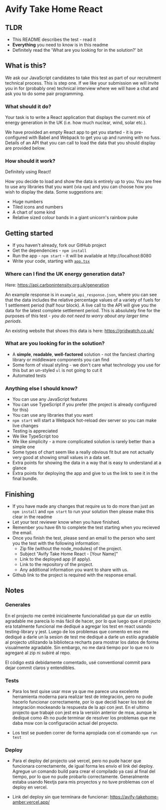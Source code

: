 # Avify Take Home React

## TLDR

-  This README describes the test - read it
-  **Everything** you need to know is in this readme
-  Definitely read the 'What are you looking for in the solution?' bit

## What is this?

We ask our JavaScript candidates to take this test as part of our recruitment technical process. This is step one. If we like your submission we will invite you in for (probably one) technical interview where we will have a chat and ask you to do some pair programming.

### What should it do?

Your task is to write a React application that displays the current mix of energy generation in the UK (i.e. how much nuclear, wind, solar etc.).

We have provided an empty React app to get you started - it is pre-configured with Babel and Webpack to get you up and running with no fuss. Details of an API that you can call to load the data that you should display are provided below.

### How should it work?

Definitely using React!

How you decide to load and show the data is entirely up to you.
You are free to use any libraries that you want (via `npm`) and you can choose how you wish to display the data. Some suggestions are:

-  Huge numbers
-  Tiled icons and numbers
-  A chart of some kind
-  Relative sized colour bands in a giant unicorn's rainbow puke

## Getting started

-  If you haven't already, fork our GitHub project
-  Get the dependencies - `npm install`
-  Run the app - `npm start` - it will be available at http://localhost:8080
-  Write your code, starting with [`app.tsx`](./src/app.tsx)

### Where can I find the UK energy generation data?

Here: https://api.carbonintensity.org.uk/generation

An example response is in `example_api_response.json`, where you can see that the data includes the relative percentage values of a variety of fuels
for 1 settlement period (half hour block). A live call to the API will give you the data for the latest complete settlement period. This is absolutely fine for the purposes of this test - _you do not need to worry about any larger time periods_.

An existing website that shows this data is here: https://gridwatch.co.uk/

### What are you looking for in the solution?

-  A **simple**, **readable**, **well-factored** solution - not the fanciest charting library or middleware components you can find
-  Some form of visual styling - we don't care what technology you use for this but an un-styled `ul` is not going to cut it
-  Automated tests

### Anything else I should know?

-  You can use any JavaScript features
-  You can use TypeScript if you prefer (the project is already configured for this)
-  You can use any libraries that you want
-  `npm start` will start a Webpack hot-reload dev server so you can make live changes
-  Testing is appreciated
-  We like TypeScript too
-  We like simplicity - a more complicated solution is rarely better than a simple one
-  Some types of chart seem like a really obvious fit but are not actually very good at showing small values in a data set.
-  Extra points for showing the data in a way that is easy to understand at a glance
-  Extra points for deploying the app and give to us the link to see it in the final bundle.

## Finishing

-  If you have made any changes that require us to do more than just an `npm install` and `npm start` to run your solution then please make this clear in the readme
-  Let your test reviewer know when you have finished.
-  Remember you have 6h to complete the test starting when you recieved the email.
-  Once you finish the test, please send an email to the person who sent you the test with the following information:
   -  Zip file (without the node_modules) of the project.
   -  Subject "Avify Take Home React - [Your Name]"
   -  Link to the deployed app (if apply).
   -  Link to the repository of the project.
   -  Any additional information you want to share with us.
-  Github link to the project is required with the response email.

## Notes

### Generales
En el projecto me centré inicialmente funcionalidad ya que dar un estilo agradable me parecía
lo más fácil de hacer, por lo que luego que el projecto era totalmente funcional me dediqué a
agregar los test en react usando testing-library y jest. Luego de los problemas que comento en eso me dediqué a darle un
la sesion de test me dediqué a darle un estilo agradable al projecto utilizando la biblioteca recharts para mostrar los datos de forma
visualmente agradable. Sin embargo, no me dará tiempo por lo que no lo agregaré al zip ni subiré
al repo.

El código está debidamente comentado, usé conventional commit para dejar commit claros y
entendibles.

### Tests
- Para los test quise usar msw ya que me parece una excelente herramienta moderna
para realizar test de integración, pero no pude hacerlo funcionar correctamente, por lo que
decidí hacer los test de integración mockeando la respuesta de la api con jest. En el ultimo
projecto que trabajé con jest era la versión anterior de msw, aunque le dediqué como 4h no pude
terminar de resolver los problemas que me daba msw con la configuración actual del proyecto.

- Los test se pueden correr de forma apropiada con el comando ```npm run test```

### Deploy
- Para el deploy del projecto usé vercel, pero no pude hacer que funcionara correctamente,
de igual forma les envío el link del deploy. Agregue un comando build para crear el compilado
ya casi al final del tiempo, por lo que no pude probarlo correctamente. Generalmente estaba
usando Nextjs para mis proyectos y no tuve problemas con el deploy en vercel.

- Link del deploy sin que terminara de funcionar: https://avify-takehome-amber.vercel.app/
